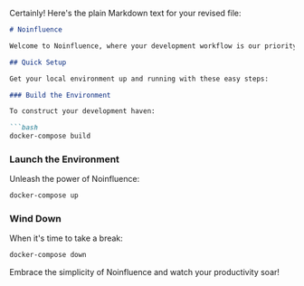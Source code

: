 Certainly! Here's the plain Markdown text for your revised file:

```markdown
# Noinfluence

Welcome to Noinfluence, where your development workflow is our priority. Dive into a world where container management is as smooth as the code you write.

## Quick Setup

Get your local environment up and running with these easy steps:

### Build the Environment

To construct your development haven:

```bash
docker-compose build
```

### Launch the Environment

Unleash the power of Noinfluence:

```bash
docker-compose up
```

### Wind Down

When it's time to take a break:

```bash
docker-compose down
```

Embrace the simplicity of Noinfluence and watch your productivity soar!
